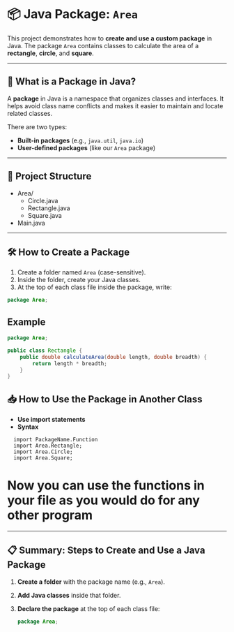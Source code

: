 # 📦 Java Package: `Area`

This project demonstrates how to **create and use a custom package** in Java. The package `Area` contains classes to calculate the area of a **rectangle**, **circle**, and **square**.

---

## 🧠 What is a Package in Java?

A **package** in Java is a namespace that organizes classes and interfaces. It helps avoid class name conflicts and makes it easier to maintain and locate related classes.

There are two types:

- **Built-in packages** (e.g., `java.util`, `java.io`)
- **User-defined packages** (like our `Area` package)

---

## 📂 Project Structure

- Area/
    - Circle.java
    - Rectangle.java
    - Square.java
- Main.java
---

## 🛠️ How to Create a Package

1. Create a folder named `Area` (case-sensitive).
2. Inside the folder, create your Java classes.
3. At the top of each class file inside the package, write:

```java
package Area;
```
## Example

```java
package Area;

public class Rectangle {
    public double calculateArea(double length, double breadth) {
        return length * breadth;
    }
}
```
## 📥 How to Use the Package in Another Class

- **Use import statements**
- **Syntax**
```
  import PackageName.Function
  import Area.Rectangle;
  import Area.Circle;
  import Area.Square;
  ```

# Now you can use the functions in your file as you would do for any other program

---

## 📋 Summary: Steps to Create and Use a Java Package

1. **Create a folder** with the package name (e.g., `Area`).

2. **Add Java classes** inside that folder.

3. **Declare the package** at the top of each class file:
   ```java
   package Area;
